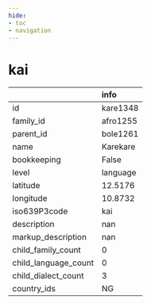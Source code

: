 ```yaml
---
hide:
- toc
- navigation
---
```

# kai
|                      | info     |
|:---------------------|:---------|
| id                   | kare1348 |
| family_id            | afro1255 |
| parent_id            | bole1261 |
| name                 | Karekare |
| bookkeeping          | False    |
| level                | language |
| latitude             | 12.5176  |
| longitude            | 10.8732  |
| iso639P3code         | kai      |
| description          | nan      |
| markup_description   | nan      |
| child_family_count   | 0        |
| child_language_count | 0        |
| child_dialect_count  | 3        |
| country_ids          | NG       |
